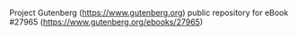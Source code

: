 Project Gutenberg (https://www.gutenberg.org) public repository for eBook #27965 (https://www.gutenberg.org/ebooks/27965)
